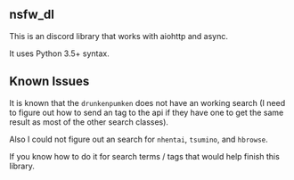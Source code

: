 ## nsfw_dl

This is an discord library that works with aiohttp and async.

It uses Python 3.5+ syntax.

## Known Issues

It is known that the ``drunkenpumken`` does not have an working search (I need to figure out how to send an tag to the api if they have one to get the same result as most of the other search classes).

Also I could not figure out an search for ``nhentai``, ``tsumino``, and ``hbrowse``.

If you know how to do it for search terms / tags that would help finish this library.
